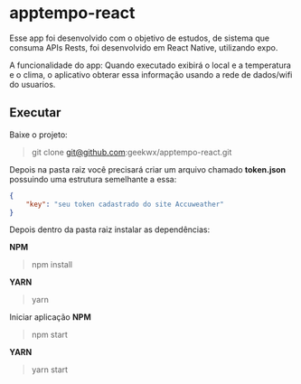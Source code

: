 # apptempo-react

Esse app foi desenvolvido com o objetivo de estudos, de sistema que consuma APIs Rests, foi desenvolvido em React Native, utilizando expo. 

A funcionalidade do app: Quando executado exibirá o local e a temperatura e o clima, o aplicativo obterar essa informação usando a rede de dados/wifi do usuarios.



## Executar

Baixe o projeto:
>git clone git@github.com:geekwx/apptempo-react.git

Depois na pasta raiz você precisará criar um arquivo chamado **token.json** possuindo uma estrutura semelhante a essa:


```json
{
    "key": "seu token cadastrado do site Accuweather"
}

```
Depois dentro da pasta raiz instalar as dependências:

**NPM**

>npm install

**YARN**

>yarn

Iniciar aplicação
**NPM**

>npm start

**YARN**
>yarn start


